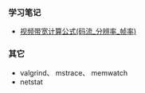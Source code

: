 ### 学习笔记
- [视频带宽计算公式(码流_分辨率_帧率)](https://www.cnblogs.com/jodyccf/p/13259528.html)

### 其它
- valgrind、 mstrace、 memwatch
- netstat
